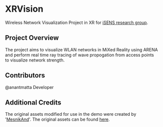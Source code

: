 # XRVision
Wireless Network Visualization Project in XR for [iSENS research group](http://isens.cs.illinois.edu).

## Project Overview
The project aims to visualize WLAN networks in MiXed Reality using ARENA and perform real time ray tracing of wave propogation from access points to visualize network strength.

## Contributors
@anantmatta Developer

## Additional Credits
The original assets modified for use in the demo were created by '[MesnikAnd](https://www.cgtrader.com/mesnikand)'. The original assets can be found [here](https://www.cgtrader.com/free-3d-models/exterior/industrial-exterior/modular-warehouse).
